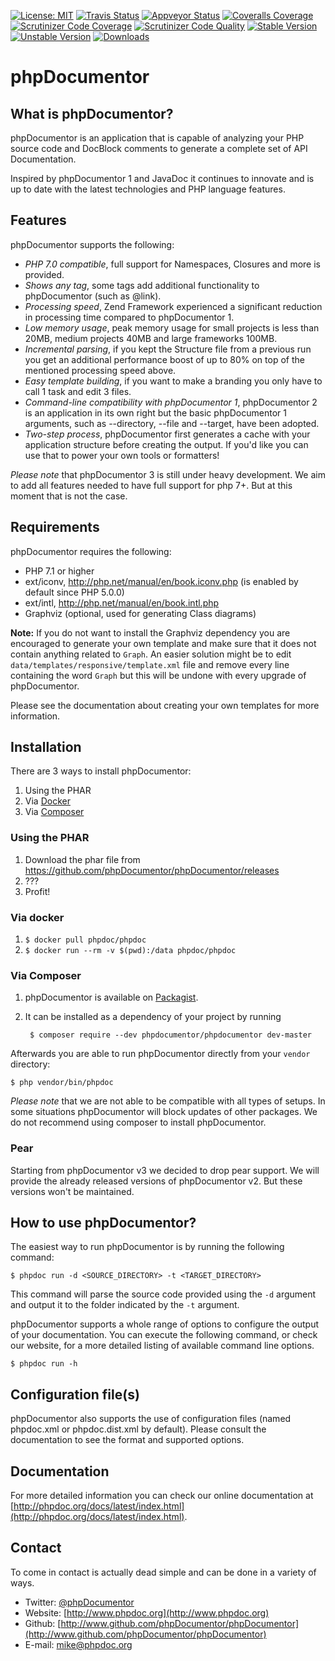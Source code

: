 [![License: MIT](https://img.shields.io/badge/License-MIT-yellow.svg)](https://opensource.org/licenses/MIT)
[![Travis Status](https://img.shields.io/travis/phpDocumentor/phpDocumentor.svg?label=Linux)](https://travis-ci.org/phpDocumentor/phpDocumentor)
[![Appveyor Status](https://img.shields.io/appveyor/ci/phpDocumentor/phpDocumentor.svg?label=Windows)](https://ci.appveyor.com/project/phpDocumentor/phpDocumentor/branch/master)
[![Coveralls Coverage](https://img.shields.io/coveralls/github/phpDocumentor/phpDocumentor.svg)](https://coveralls.io/github/phpDocumentor/phpDocumentor?branch=master)
[![Scrutinizer Code Coverage](https://img.shields.io/scrutinizer/coverage/g/phpDocumentor/phpDocumentor.svg)](https://scrutinizer-ci.com/g/phpDocumentor/phpDocumentor/?branch=master)
[![Scrutinizer Code Quality](https://img.shields.io/scrutinizer/g/phpDocumentor/phpDocumentor.svg)](https://scrutinizer-ci.com/g/phpDocumentor/phpDocumentor/?branch=master)
[![Stable Version](https://img.shields.io/packagist/v/phpDocumentor/phpDocumentor.svg)](https://packagist.org/packages/phpDocumentor/phpDocumentor)
[![Unstable Version](https://img.shields.io/packagist/vpre/phpDocumentor/phpDocumentor.svg)](https://packagist.org/packages/phpDocumentor/phpDocumentor)
[![Downloads](https://img.shields.io/packagist/dm/phpDocumentor/phpDocumentor.svg)](https://packagist.org/packages/phpDocumentor/phpDocumentor)


phpDocumentor
======

What is phpDocumentor?
----------------

phpDocumentor is an application that is capable of analyzing your PHP source code and
DocBlock comments to generate a complete set of API Documentation.

Inspired by phpDocumentor 1 and JavaDoc it continues to innovate and is up to date
with the latest technologies and PHP language features.

Features
--------

phpDocumentor supports the following:

* *PHP 7.0 compatible*, full support for Namespaces, Closures and more is provided.
* *Shows any tag*, some tags add additional functionality to phpDocumentor (such as @link).
* *Processing speed*, Zend Framework experienced a significant reduction in processing time compared to phpDocumentor 1.
* *Low memory usage*, peak memory usage for small projects is less than 20MB, medium projects 40MB and large frameworks 100MB.
* *Incremental parsing*, if you kept the Structure file from a previous run you get an additional performance boost of up
  to 80% on top of the mentioned processing speed above.
* *Easy template building*, if you want to make a branding you only have to call 1 task and edit 3 files.
* *Command-line compatibility with phpDocumentor 1*, phpDocumentor 2 is an application in its own right but the
  basic phpDocumentor 1 arguments, such as --directory, --file and --target, have been adopted.
* *Two-step process*, phpDocumentor first generates a cache with your application structure before creating the output.
  If you'd like you can use that to power your own tools or formatters!

*Please note* that phpDocumentor 3 is still under heavy development. We aim to add all features needed to have full support
for php 7+. But at this moment that is not the case.

Requirements
------------

phpDocumentor requires the following:

* PHP 7.1 or higher
* ext/iconv, http://php.net/manual/en/book.iconv.php (is enabled by default since PHP 5.0.0)
* ext/intl, http://php.net/manual/en/book.intl.php
* Graphviz (optional, used for generating Class diagrams)

**Note:**
If you do not want to install the Graphviz dependency you are encouraged to generate your own template and make sure
that it does not contain anything related to `Graph`.
An easier solution might be to edit `data/templates/responsive/template.xml` file and remove every line
containing the word `Graph` but this will be undone with every upgrade of phpDocumentor.

Please see the documentation about creating your own templates for more information.

Installation
------------

There are 3 ways to install phpDocumentor:

1. Using the PHAR
2. Via [Docker](https://hub.docker.com/r/phpdoc/phpdoc/)
3. Via [Composer](https://getcomposer.org)

### Using the PHAR

1. Download the phar file from https://github.com/phpDocumentor/phpDocumentor/releases
2. ???
3. Profit!

### Via docker

1. `$ docker pull phpdoc/phpdoc`
2. `$ docker run --rm -v $(pwd):/data phpdoc/phpdoc`

### Via Composer

1. phpDocumentor is available on [Packagist](https://packagist.org/packages/phpDocumentor/phpDocumentor).
2. It can be installed as a dependency of your project by running

        $ composer require --dev phpdocumentor/phpdocumentor dev-master

Afterwards you are able to run phpDocumentor directly from your `vendor` directory:

    $ php vendor/bin/phpdoc

*Please note* that we are not able to be compatible with all types of setups. In
some situations phpDocumentor will block updates of other packages. We do not recommend
using composer to install phpDocumentor.

### Pear
Starting from phpDocumentor v3 we decided to drop pear support. We will provide the
already released versions of phpDocumentor v2. But these versions won't be maintained.

How to use phpDocumentor?
-------------------

The easiest way to run phpDocumentor is by running the following command:

    $ phpdoc run -d <SOURCE_DIRECTORY> -t <TARGET_DIRECTORY>

This command will parse the source code provided using the `-d` argument and
output it to the folder indicated by the `-t` argument.

phpDocumentor supports a whole range of options to configure the output of your documentation.
You can execute the following command, or check our website, for a more detailed listing of available command line options.

    $ phpdoc run -h

Configuration file(s)
---------------------

phpDocumentor also supports the use of configuration files (named phpdoc.xml or phpdoc.dist.xml by default).
Please consult the documentation to see the format and supported options.

Documentation
-------------

For more detailed information you can check our online documentation at [http://phpdoc.org/docs/latest/index.html](http://phpdoc.org/docs/latest/index.html).

Contact
-------

To come in contact is actually dead simple and can be done in a variety of ways.

* Twitter: [@phpDocumentor](http://twitter.com/phpDocumentor)
* Website: [http://www.phpdoc.org](http://www.phpdoc.org)
* Github:  [http://www.github.com/phpDocumentor/phpDocumentor](http://www.github.com/phpDocumentor/phpDocumentor)
* E-mail:  [mike@phpdoc.org](mailto:mike@phpdoc.org)
